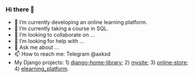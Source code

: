 ### Hi there 👋

- 🔭 I’m currently developing an online learning platform.
- 🌱 I’m currently taking a course in SQL.
- 👯 I’m looking to collaborate on ...
- 🤔 I’m looking for help with ...
- 💬 Ask me about ...
- 📫 How to reach me: Telegram @axkxd
- My Django projects: 1) [django-home-library](https://github.com/axkxd/django-home-library);
                      2) [mysite](https://github.com/axkxd/mysite);
                      3) [online-store](https://github.com/axkxd/online-store);
                      4) [elearning_platform](https://github.com/axkxd/elearning_platform).
